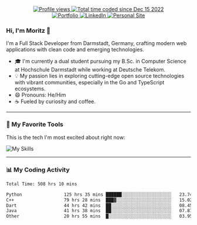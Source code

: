 <div align="center">
  <a href="https://mbengel.dev">
    <img src="https://komarev.com/ghpvc/?username=RealPotatoe&label=Views&color=blue&style=flat" alt="Profile views">
  </a>
  <a href="https://wakatime.com/@055ad605-78d0-4854-8a93-af21ba54a49f">
    <img src="https://wakatime.com/badge/user/055ad605-78d0-4854-8a93-af21ba54a49f.svg?style=flat&color=blue" alt="Total time coded since Dec 15 2022">
  </a>
</div>
<div align="center">
  <a href="https://mbengel.dev" target="_blank">
    <img src="https://img.shields.io/badge/Portfolio-mbengel.dev-blue?style=flat" alt="Portfolio"/>
  </a>
  <a href="https://www.linkedin.com/in/moritz-bengel/" target="_blank">
    <img src="https://img.shields.io/badge/LinkedIn-blue?style=flat&logo=linkedin&logoColor=white" alt="LinkedIn"/>
  </a>
  <a href="https://tato.gay" target="_blank">
    <img src="https://img.shields.io/badge/Personal_Site-tato.gay-blue?style=flat" alt="Personal Site"/>
  </a>
</div>

### Hi, I'm Moritz 👋

I'm a Full Stack Developer from Darmstadt, Germany, crafting modern web applications with clean code and emerging technologies.

- 🎓 I'm currently a dual student pursuing my B.Sc. in Computer Science at Hochschule Darmstadt while working at Deutsche Telekom.
- 💡 My passion lies in exploring cutting-edge open source technologies with vibrant communities, especially in the Go and TypeScript ecosystems.
- 😄 Pronouns: He/Him
- ☕ Fueled by curiosity and coffee.

---

### 🚀 My Favorite Tools

This is the tech I'm most excited about right now:

![My Skills](https://skillicons.dev/icons?i=go,python,typescript,deno,svelte,docker,mongodb,postgres&perline=4)

---

### 📊 My Coding Activity

<!--START_SECTION:waka-->

```txt
Total Time: 508 hrs 10 mins

Python                125 hrs 35 mins ██████░░░░░░░░░░░░░░░░░░░   23.74 %
C++                   79 hrs 28 mins  ███▓░░░░░░░░░░░░░░░░░░░░░   15.02 %
Dart                  44 hrs 42 mins  ██░░░░░░░░░░░░░░░░░░░░░░░   08.45 %
Java                  41 hrs 38 mins  ██░░░░░░░░░░░░░░░░░░░░░░░   07.87 %
Other                 20 hrs 55 mins  █░░░░░░░░░░░░░░░░░░░░░░░░   03.95 %
```

<!--END_SECTION:waka-->
